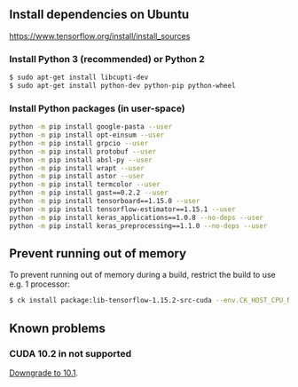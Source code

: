 ## Install dependencies on Ubuntu

https://www.tensorflow.org/install/install_sources

### Install Python 3 (recommended) or Python 2 
```bash
$ sudo apt-get install libcupti-dev
$ sudo apt-get install python-dev python-pip python-wheel
```

### Install Python packages (in user-space)
```bash
python -m pip install google-pasta --user
python -m pip install opt-einsum --user
python -m pip install grpcio --user
python -m pip install protobuf --user
python -m pip install absl-py --user
python -m pip install wrapt --user
python -m pip install astor --user
python -m pip install termcolor --user
python -m pip install gast==0.2.2 --user
python -m pip install tensorboard==1.15.0 --user
python -m pip install tensorflow-estimator==1.15.1 --user
python -m pip install keras_applications==1.0.8 --no-deps --user
python -m pip install keras_preprocessing==1.1.0 --no-deps --user
```

## Prevent running out of memory

To prevent running out of memory during a build, restrict the build to use
e.g. 1 processor:
```bash
$ ck install package:lib-tensorflow-1.15.2-src-cuda --env.CK_HOST_CPU_NUMBER_OF_PROCESSORS=1
```

## Known problems
### CUDA 10.2 in not supported

[Downgrade to 10.1](https://github.com/tensorflow/tensorflow/issues/34429).
